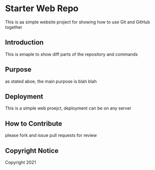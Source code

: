 # Starter Web Repo

This is aa simple website project for showing how to use Git and GitHub together

## Introduction

This is emaple to show diff parts of the repository and commands

## Purpose

as stated aboe, the main purpose is blah blah

## Deployment
This is a simple web proejct, deployment can be on any server
## How to Contribute

please fork and issue pull requests for review

## Copyright Notice
Copyright 2021